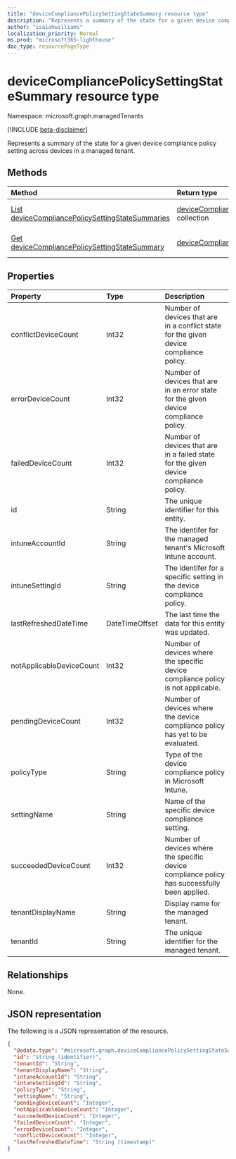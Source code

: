```yaml
---
title: "deviceCompliancePolicySettingStateSummary resource type"
description: "Represents a summary of the state for a given device compliance policy setting across devices in a managed tenant."
author: "isaiahwilliams"
localization_priority: Normal
ms.prod: "microsoft365-lighthouse"
doc_type: resourcePageType
---
```


# deviceCompliancePolicySettingStateSummary resource type

Namespace: microsoft.graph.managedTenants

[!INCLUDE [beta-disclaimer](../../includes/beta-disclaimer.md)]

Represents a summary of the state for a given device compliance policy setting across devices in a managed tenant.

## Methods
|Method|Return type|Description|
|:---|:---|:---|
|[List deviceCompliancePolicySettingStateSummaries](../api/managedTenants-devicecompliancepolicysettingstatesummary-list.md)|[deviceCompliancePolicySettingStateSummary](../resources/managedTenants-devicecompliancepolicysettingstatesummary.md) collection|Get a list of the [deviceCompliancePolicySettingStateSummary](../resources/managedTenants-devicecompliancepolicysettingstatesummary.md) objects and their properties.|
|[Get deviceCompliancePolicySettingStateSummary](../api/devicecompliancepolicysettingstatesummary-get.md)|[deviceCompliancePolicySettingStateSummary](../resources/managedTenants-devicecompliancepolicysettingstatesummary.md)|Read the properties and relationships of a [deviceCompliancePolicySettingStateSummary](../resources/managedTenants-devicecompliancepolicysettingstatesummary.md) object.|

## Properties
|Property|Type|Description|
|:---|:---|:---|
|conflictDeviceCount|Int32|Number of devices that are in a conflict state for the given device compliance policy.|
|errorDeviceCount|Int32|Number of devices that are in an error state for the given device compliance policy.|
|failedDeviceCount|Int32|Number of devices that are in a failed state for the given device compliance policy.|
|id|String|The unique identifier for this entity.|
|intuneAccountId|String|The identifer for the managed tenant's Microsoft Intune account.|
|intuneSettingId|String|The identifer for a specific setting in the device compliance policy.|
|lastRefreshedDateTime|DateTimeOffset|The last time the data for this entity was updated.|
|notApplicableDeviceCount|Int32|Number of devices where the specific device compliance policy is not applicable.|
|pendingDeviceCount|Int32|Number of devices where the device compliance policy has yet to be evaluated.|
|policyType|String|Type of the device compliance policy in Microsoft Intune.|
|settingName|String|Name of the specific device compliance setting.|
|succeededDeviceCount|Int32|Number of devices where the specific device compliance policy has successfully been applied.|
|tenantDisplayName|String|Display name for the managed tenant.|
|tenantId|String|The unique identifier for the managed tenant.|

## Relationships
None.

## JSON representation
The following is a JSON representation of the resource.
<!-- {
  "blockType": "resource",
  "keyProperty": "id",
  "@odata.type": "microsoft.graph.deviceCompliancePolicySettingStateSummary",
  "openType": false
}
-->
``` json
{
  "@odata.type": "#microsoft.graph.deviceCompliancePolicySettingStateSummary",
  "id": "String (identifier)",
  "tenantId": "String",
  "tenantDisplayName": "String",
  "intuneAccountId": "String",
  "intuneSettingId": "String",
  "policyType": "String",
  "settingName": "String",
  "pendingDeviceCount": "Integer",
  "notApplicableDeviceCount": "Integer",
  "succeededDeviceCount": "Integer",
  "failedDeviceCount": "Integer",
  "errorDeviceCount": "Integer",
  "conflictDeviceCount": "Integer",
  "lastRefreshedDateTime": "String (timestamp)"
}
```
